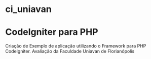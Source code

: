 # ci_uniavan
# CodeIgniter para PHP
Criação de Exemplo de aplicação utilizando o Framework para PHP CodeIgniter.
Avaliação da Faculdade Uniavan de Florianópolis
